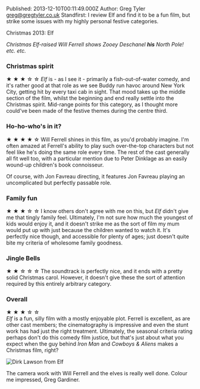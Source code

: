 Published: 2013-12-10T00:11:49.000Z
Author: Greg Tyler <greg@gregtyler.co.uk>
Standfirst: I review Elf and find it to be a fun film, but strike some issues with my highly personal festive categories.

Christmas 2013: Elf

_Christmas Elf-raised Will Ferrell shows Zooey Deschanel **his** North Pole! etc. etc._   


### Christmas spirit


★ ★ ★ ☆ ☆ _Elf_ is - as I see it - primarily a fish-out-of-water comedy, and it's rather good at that role as we see Buddy run havoc around New York City, getting hit by every taxi cab in sight. That mood takes up the middle section of the film, whilst the beginning and end really settle into the Christmas spirit. Mid-range points for this category, as I thought more could've been made of the festive themes during the centre third.   


### Ho-ho-who's in it?


★ ★ ★ ★ ☆ Will Ferrell shines in this film, as you'd probably imagine. I'm often amazed at Ferrell's ability to play such over-the-top characters but not feel like he's doing the same role every time. The rest of the cast generally all fit well too, with a particular mention due to Peter Dinklage as an easily wound-up children's book connoisseur.   

Of course, with Jon Favreau directing, it features Jon Favreau playing an uncomplicated but perfectly passable role.   


### Family fun


★ ★ ★ ☆ ☆ I know others don't agree with me on this, but _Elf_ didn't give me that tingly family feel. Ultimately, I'm not sure how much the youngest of kids would enjoy it, and it doesn't strike me as the sort of film my mum would put up with just because the children wanted to watch it. It's perfectly nice though, and accessible for plenty of ages; just doesn't quite bite my criteria of wholesome family goodness.   


### Jingle Bells


★ ★ ☆ ☆ ☆ The soundtrack is perfectly nice, and it ends with a pretty solid Christmas carol. However, it doesn't give these the sort of attention required by this entirely arbitrary category.   


### Overall


★ ★ ★ ☆ ☆   
_Elf_ is a fun, silly film with a mostly enjoyable plot. Ferrell is excellent, as are other cast members; the cinematography is impressive and even the stunt work has had just the right treatment. Ultimately, the seasonal criteria rating perhaps don't do this comedy film justice, but that's just about what you expect when the guy behind _Iron Man_ and _Cowboys & Aliens_ makes a Christmas film, right?   

![Dirk Lawson from Elf](/elf-dirk-lawson.jpg ":centre Must be another Dirk Lawson…")


The camera work with Will Ferrell and the elves is really well done. Colour me impressed, Greg Gardiner.

[1]: http://gregtyler.co.uk/christmas-2013-film-list/
[2]: http://greg.wp.gregtyler.co.uk/files/2013/12/elf-dirk-lawson1.png
